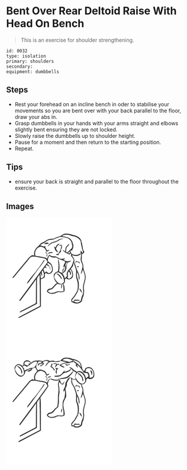 # Bent Over Rear Deltoid Raise With Head On Bench
> This is an exercise for shoulder strengthening.

``` 
id: 0032 
type: isolation 
primary: shoulders 
secondary:  
equipment: dumbbells 
``` 

## Steps

 - Rest your forehead on an incline bench in oder to stabilise your movements so you are bent over with your back parallel to the floor, draw your abs in.
 - Grasp dumbbells in your hands with your arms straight and elbows slightly bent ensuring they are not locked.
 - Slowly raise the dumbbells up to shoulder height.
 - Pause for a moment and then return to the starting position.
 - Repeat.

## Tips

 - ensure your back is straight and parallel to the floor throughout the exercise.

## Images

<svg width="215pt" height="250pt" viewBox="0 0 215 250" xmlns="http://www.w3.org/2000/svg">
  <g fill="#FFF">
    <path d="M0 0h215v250H0V0m110.43 37.75c-4.94 1.25-9.77 3.11-14.35 5.37-4.04.17-8.28.18-12.03 1.9-3.86 2.18-7.44 4.9-11.66 6.39-3.64 1.23-4.65 5.35-7.76 7.23-5.96 4.18-9.51 11.84-7.65 19.07-1.34-.43-2.68-.87-4.02-1.3-2.81 1.58-5.68 3.24-7.66 5.85-10.86 13.23-22.09 26.15-32.8 39.5.62.24 1.24.48 1.86.73C24.75 109.91 35.3 97.47 45.71 84.9c1.77-2.09 3.4-4.79 6.3-5.37 3.59-.46 7.24-.05 10.77.61 5.71 1.36 11.67 1.69 17.17 3.85 1.46 1.66 2.56 3.61 3.86 5.39-1.32 3-3.25 5.66-5.27 8.21-15.51 20.82-30.9 41.72-46.42 62.53-2.08 2.82-4.3 5.55-5.98 8.64 1.54.05 2.94-.46 3.69-1.87 10.22-13.93 20.94-27.48 30.79-41.68-.42 14.92-.24 29.85-.34 44.77-.06 1.62.03 3.82-1.85 4.46-9.38 4.9-18.8 9.73-28.23 14.52-1.54.65-2.7 1.8-3.11 3.48 12.03-5.29 23.43-11.96 35.23-17.75-.06-16.23-.02-32.46.04-48.7-.22-4.22 3.44-7.13 5.35-10.53.31 7.83-.2 15.67.4 23.49.22 13.31-.08 26.63.5 39.93-11.13 5.8-22.27 11.59-33.38 17.43-3.76 2.03-7.74 3.73-11.16 6.33 1.44.62 2.93.35 4.23-.45 13.98-7.39 28.05-14.63 42.03-22.03.02-18.4-.13-36.79-.16-55.19 2.8-.83 5.71-1.9 7.78-4.04.62-2.21.44-4.53.32-6.79.85-.62 1.7-1.24 2.55-1.87 2.65 2.24 6.46 3.05 9.44.91 5.9-2.98 4.58-10.99 2.52-16.04-.99-3.65-4.3-5.67-7.3-7.54-2.49-3.91.17-8.34 1.75-12.07l1.81 1.45.69.31c3.39 1.93 7.44 2.54 11.24 1.58 5.39 4.71 13.07 4.77 18.81 8.97-.96 3.98-5.76 8.06-2.42 12.01.26-1.03.79-3.1 1.06-4.13.46 1.68 1.1 3.32 1.38 5.05-.7 3.08-2.06 6.07-4.44 8.22-.6-3.81 1.54-6.77 3.77-9.54-3.43 1.76-6.35 5.24-4.56 9.29-.45.64-.89 1.28-1.33 1.92-1.98-1.35-4.13-2.42-6.36-3.29 2.13-8.2 1.14-17.07-1.53-25.05-.24 1.22-.37 2.44-.38 3.68 1.46 6.94 1.57 14.23-.17 21.14-3.73 1.23-7.96 3.65-8.39 7.99-.35 5.87 2.29 11.73 6.64 15.64-4.45 2.18-6.65 6.85-10.53 9.7-1.92 1.56-4.51 1.37-6.71 2.25-1.6 1.04-2.42 2.9-3.56 4.38 2.66 4.63 8.74 6.15 13.72 5.07 4 .17 6.97-3.67 11.03-3.13 3.83.41 7.94.8 11.2-1.73.28-5.08.45-10.72-2.55-15.1 4.06-1.03 3.52-5.66 3.29-8.91.89-.7 1.78-1.4 2.65-2.12 1.91 1.06 3.83 2.69 6.17 2.26 3.26-.57 6.74-2.74 7.47-6.18.77-5.32-.39-11.17-4.21-15.14 1.51-1.82 2.9-3.74 4.37-5.59.44-2.32.78-4.66 1.21-6.98 1.85 5.05 3.87 10.08 5.01 15.35.88 5.69-1.07 11.67 1.01 17.2 2.84 6.68 3.1 14.26 2.05 21.36-.47 3.91-3.21 6.86-4.91 10.26-2 3.99-5.58 6.8-7.91 10.58.12 1.47-.1 3.03.46 4.43 3.84 1.31 7.44 3.96 11.68 3.35 4.46-.15 10.39-2.96 10.18-8.13.08-2.87 1.98-5.23 2.69-7.93.27-4.07 1.89-8.07.78-12.15-1.79-9.24 4.08-17.76 3.37-26.95-.8-7-4.85-13.26-4.75-20.41.26-5.16-3.91-9.35-3.24-14.53.29-3.67.5-7.36.02-11.03.49.36 1.46 1.08 1.95 1.44 1.14-1.29 2.27-2.58 3.4-3.88-.16-.64-.32-1.28-.47-1.92-1.08-1.4-2.33-2.83-2.43-4.69-.55-5.54-1.72-11.01-3.17-16.38-1.56-6.21-7.83-9.3-13.4-11.16-5.36-.88-10.33-3.4-15.86-3.4-4.79-.79-9.14 1.83-12.63 4.79M76.09 86.84c-4.87 8.6-11.37 16.14-17.12 24.15-5.64 5.71-10.12 12.4-15.04 18.71-1.12 1.22-1.54 2.76-1.43 4.4 3.29-2.96 5.64-6.75 8.36-10.2 5.08-6.96 10.33-13.78 15.22-20.87 4.56-5.11 8.26-10.84 12.08-16.5-.52.08-1.55.23-2.07.31z"/>
    <path d="M112.89 37.88c5.99-4.51 13.87-2.88 20.26-.21 7.12.57 14.29 4.11 17.94 10.45-.07 5.39 1.95 10.42 2.7 15.69.3 2.92 3.44 5.64.96 8.43-1.16-1.79-1.96-3.9-3.83-5.09.06 2.18-.21 4.43.31 6.58 1.6 4.87-1.53 10.05.41 14.88 1.29 3.84 4.13 7.65 2.92 11.89-.78 4.86-2.44 9.49-3.44 14.29 2.65-2.26 2.98-5.94 4.38-8.95 1.96 4.85 3.94 9.86 4.1 15.15-.33 5.47-2.33 10.63-3.46 15.95-.86 4.39-.43 8.85.29 13.22-.72 6.14-4.78 11.49-4.91 17.77-3.23 4.37-9.57 5.6-13.96 2.19.49-.48 1.47-1.42 1.96-1.89 3.53.22 7.07.41 10.58-.23-3.26-2.18-7.43-.81-11.04-2.03-1.15 1.23-1.98 2.7-2.9 4.1-1.18-.35-2.36-.73-3.53-1.1 1.7-3.33 4.01-6.26 6.51-9.02 2-2.97 3.63-6.17 5.53-9.2 2.85-5.75 2.96-12.42 2.45-18.69-.16-4.94-3.59-9.08-3.68-14.03 0-2.44.25-4.87.41-7.31 1.62 3.13 3.13 6.49 3.03 10.09.26 1.75-.45 4.25 1.64 5.01.74-6.09-.86-12.21-4.07-17.38-2.55-5.97-3.78-12.47-6.79-18.27 2.1-5.31-1.95-9.85-5.02-13.71 3.1.58 6.18 1.4 9.34 1.56 2.94.18 5.49-1.52 8.14-2.5.08-.97.17-1.95.26-2.93-5 4.44-12.54 4.18-18.02.85-1.26-1.92-1.42-4.33-2.27-6.45 1.64.03 3.28.04 4.92.04l-1.7-1.17c2.86-2.74 2.78-6.78 3.03-10.43-.16.08-.49.26-.65.35-.43-5.39-3.16-10.77-7.65-13.87-4.69-2.42-10.1-2.74-15.15-4.03m27.26 55.35c.56-.83 1.69-2.49 2.25-3.32 1.71.5 3.42.97 5.15 1.42.41.85 1.23 2.53 1.64 3.37-.05-1.6-.36-3.18-.63-4.75-2.48-.19-4.87-.87-7.15-1.86-.48 1.7-.93 3.4-1.26 5.14m2.14 6.53c1.62.39 3.35 1.11 5 .41.02-3.11-3.37-.65-5-.41m5.79 43.94c1.58 3.18 2.7 6.94 5.98 8.82-1.45-3.23-2.16-7.59-5.98-8.82z"/>
    <path d="M97.18 44.09c4.1-2.05 8.55-3.24 12.9-4.62 7.16.88 16.31.93 20.58 7.84 2.63 3.19 2.24 7.51 3.61 11.22-.67 2.05-1.18 4.41-3.2 5.59-2.91 1.94-4.71 5.06-7.59 7.03-.61-.41-1.84-1.23-2.45-1.65.6-2.78.8-5.63 1.26-8.44 1.83-2.66 5.42-4.22 5.47-7.88-2.24 2.29-4.88 4.24-6.78 6.84-.71 3.01-.87 6.15-1.83 9.12-1.45-1.35-2.88-2.72-4.45-3.93 1.93 6.14 9.13 6.75 13.52 10.23.57-1.03 1.09-2.09 1.66-3.12 1.14 1.58 2.74 3.51 1.18 5.38 2.43 2.43 4.71 5.14 5.92 8.39-2.07 6.14-3.51 12.97-8.36 17.64-3.72 3.93-7.56 9.27-5.23 14.92-1.7 1.59-3.38 3.2-5.05 4.81l-.66-4.32c.35-.54 1.04-1.63 1.38-2.17-.38.51-1.14 1.55-1.53 2.07-1.11-1.96-2.28-3.88-3.59-5.71 2.16-1.24 4.38-2.55 5.89-4.58 3.19-5 2.23-11.18 4.1-16.55 2.34-1.92 5.8-2.26 8.13-4.4-2.42-.14-4.73.65-7.08 1.05-3.19-.23-6.33-1.23-9.04-2.95 1.39-.89 2.75-1.83 4.07-2.82-3.33.21-6.65 1-10 .72-3.52-.92-6.54-3.05-9.68-4.8-4.25-.16-9.57.37-12.36-3.57-2.77 2.36-4.39 5.58-5.41 9.01-.42-.82-.85-1.63-1.28-2.44-7.2-1.92-14.55-3.06-21.91-4.15-3.09-7.77 2.25-17.68 10.81-18.54 3.1.5 6.21 1.87 8.51 4.05 1.38 1.82 1.89 4.15 2.98 6.15 2.34-.99 4.71-2.06 6.45-3.97-1.98.24-3.93.7-5.79 1.4-.42-2.33-1.71-4.3-3.26-6.03.08-.84 1.41-3.08-.4-2.33-3.47 1.09-6.58-1.39-9.85-2.15 2.01-1.99 4.42-3.47 7.09-4.38 3.81-1.3 6.29-5 10.31-5.83 3.56-1.23 7.58-.36 10.96-2.13m7.21 2.22c-3.53 2.58-7.98 2.87-11.95 4.37-3.51 1.98-6.77 4.62-8.75 8.2 4.21-2.98 7.98-7.23 13.36-7.94 5.63-.52 9.57-5.1 14.84-6.62 1.55-.52 3.07-1.15 4.51-1.94-4.19.55-8.51 1.4-12.01 3.93m-27.84 6.96c3.18 1.59 6.62.26 9.86-.32-2.3-3.85-6.88-.96-9.86.32m23.87 7.68c-1.15-.69-2.3-1.37-3.46-2.03.76 2.28 1.67 4.52 2.2 6.88 1.43 2.02 3.12 3.89 5.37 5-.01-3.16-3.1-4.99-3.6-7.9.86-1.94 2.09-3.68 3.07-5.56 1.62-1.19 3.13-2.54 4.19-4.27-4.14.7-7.04 3.79-7.77 7.88m6.16-3.88c1.71.09 3.42.14 5.12.19-.1 3.08-.95 6.03-1.97 8.92-.84 3.04-3.58 5.03-4.52 8.05-1.64-.04-3.67-.56-4.16 1.51 1.8.36 3.63.44 5.46.55-1.68-4.64 7.77-5.97 4.01-10.31 2.46-2.93 3.79-7.81.87-10.86-1.62.59-3.22 1.26-4.81 1.95m-27.81 13.2c1.27 1.25 2.63 2.39 3.99 3.54-.51 1.72-.99 3.44-1.5 5.16.32-.03.95-.07 1.26-.1 1.73-3.37.79-8.54-3.75-8.6m5.32 3.09c3.29-.5 6.54-1.31 9.87-1.47-.06-.43-.17-1.3-.23-1.73-3.35.36-7.46.11-9.64 3.2z"/>
    <path d="M125.02 71.9c1.64-1.12 3.19-2.37 4.58-3.81l-.36 3.6c-.81.44-1.61.88-2.4 1.34-.61-.38-1.22-.75-1.82-1.13zM120.57 94.13c.73-1.75 2-3.19 3.2-4.63-.8 3.95-2.39 7.74-2.48 11.82-.4-2.36-1.96-4.87-.72-7.19zM82.62 94c.59-.47 1.76-1.41 2.35-1.89 2.18 1.16 4.13 2.69 6.02 4.27 1.15 3.33 2.48 6.83 1.77 10.41-.79 3.05-3.39 5.2-6.23 6.32-1.46-1.02-3-1.92-4.63-2.65-.08-.45-.22-1.34-.29-1.78-1.17 1.14-2.34 2.28-3.5 3.42-.71-2.46-1.67-4.84-2.7-7.18.92-1.23 1.84-2.47 2.76-3.7 1.35.53 2.71 1.05 4.08 1.54-.81-1.13-1.66-2.25-2.5-3.35.69-1.17 1.38-2.34 2.09-3.49 1.7 1.3 3.4 2.71 5.6 3.03.75 2.39 1.26 4.84 1.93 7.26.93-5.29-2.73-9.43-6.75-12.21zM128.03 106.96c.45-.42 1.35-1.28 1.8-1.7.54.56 1.61 1.7 2.15 2.27 1.23 3.27 2.49 6.75 1.78 10.3-.84 3.16-3.6 5.32-6.55 6.41-1.11-1.05-2.23-2.1-3.34-3.15.42-.5 1.26-1.51 1.68-2.01-1.34-3.47-1.11-7.08 1.3-10.01 2.84 1.61 2.47 5.41 3.54 8.14 1.87-3.62.71-7.75-2.36-10.25zM73.8 107c1.72 3.74 3.64 7.84 2.56 12.05-1.16 2.26-3.5 4.15-6.17 3.89-.53-3.72-.9-7.59-.23-11.31.79 2.41 1.08 5.07 2.65 7.16.4-2.93-.11-5.85-.73-8.7.64-1.04 1.28-2.07 1.92-3.09zM97.6 122.08c-.83-4.9 2.87-11.4 8.35-10.97 7.86 2.73 11.99 11.74 11.04 19.68-1.88 1.75-4 4.38-6.91 3.64-6.14-1.34-9.56-7.32-12.48-12.35m3.89-8.92c3.45 3.46 7.82 6.16 9.72 10.91l1.74.61c-1.44-5.42-5.68-10.64-11.46-11.52zM104.01 133.98c2.56 1.2 5.36 1.59 8.17 1.64-.23 2.85-.75 5.67-1.19 8.49 2.49-2.47 2.78-5.92 1.6-9.1.68.1 2.05.31 2.73.41.57 4.49 1.04 9.02.84 13.56-2.95 1.23-6.12.84-9.19.47-3.51-.46-6.66 1.33-9.74 2.7-2.98-.29-6.26 1.66-8.99-.14-1.34-.74-2.64-1.56-3.95-2.34 1.92-4.33 7.37-2.94 10.31-6.02 3.2-3.16 5.69-7.02 9.41-9.67z"/>
  </g>
  <g fill="#333">
    <path d="M110.43 37.75c3.49-2.96 7.84-5.58 12.63-4.79 5.53 0 10.5 2.52 15.86 3.4 5.57 1.86 11.84 4.95 13.4 11.16 1.45 5.37 2.62 10.84 3.17 16.38.1 1.86 1.35 3.29 2.43 4.69.15.64.31 1.28.47 1.92-1.13 1.3-2.26 2.59-3.4 3.88-.49-.36-1.46-1.08-1.95-1.44.48 3.67.27 7.36-.02 11.03-.67 5.18 3.5 9.37 3.24 14.53-.1 7.15 3.95 13.41 4.75 20.41.71 9.19-5.16 17.71-3.37 26.95 1.11 4.08-.51 8.08-.78 12.15-.71 2.7-2.61 5.06-2.69 7.93.21 5.17-5.72 7.98-10.18 8.13-4.24.61-7.84-2.04-11.68-3.35-.56-1.4-.34-2.96-.46-4.43 2.33-3.78 5.91-6.59 7.91-10.58 1.7-3.4 4.44-6.35 4.91-10.26 1.05-7.1.79-14.68-2.05-21.36-2.08-5.53-.13-11.51-1.01-17.2-1.14-5.27-3.16-10.3-5.01-15.35-.43 2.32-.77 4.66-1.21 6.98-1.47 1.85-2.86 3.77-4.37 5.59 3.82 3.97 4.98 9.82 4.21 15.14-.73 3.44-4.21 5.61-7.47 6.18-2.34.43-4.26-1.2-6.17-2.26-.87.72-1.76 1.42-2.65 2.12.23 3.25.77 7.88-3.29 8.91 3 4.38 2.83 10.02 2.55 15.1-3.26 2.53-7.37 2.14-11.2 1.73-4.06-.54-7.03 3.3-11.03 3.13-4.98 1.08-11.06-.44-13.72-5.07 1.14-1.48 1.96-3.34 3.56-4.38 2.2-.88 4.79-.69 6.71-2.25 3.88-2.85 6.08-7.52 10.53-9.7-4.35-3.91-6.99-9.77-6.64-15.64.43-4.34 4.66-6.76 8.39-7.99 1.74-6.91 1.63-14.2.17-21.14.01-1.24.14-2.46.38-3.68 2.67 7.98 3.66 16.85 1.53 25.05 2.23.87 4.38 1.94 6.36 3.29.44-.64.88-1.28 1.33-1.92-1.79-4.05 1.13-7.53 4.56-9.29-2.23 2.77-4.37 5.73-3.77 9.54 2.38-2.15 3.74-5.14 4.44-8.22-.28-1.73-.92-3.37-1.38-5.05-.27 1.03-.8 3.1-1.06 4.13-3.34-3.95 1.46-8.03 2.42-12.01-5.74-4.2-13.42-4.26-18.81-8.97-3.8.96-7.85.35-11.24-1.58l-.69-.31-1.81-1.45c-1.58 3.73-4.24 8.16-1.75 12.07 3 1.87 6.31 3.89 7.3 7.54 2.06 5.05 3.38 13.06-2.52 16.04-2.98 2.14-6.79 1.33-9.44-.91-.85.63-1.7 1.25-2.55 1.87.12 2.26.3 4.58-.32 6.79-2.07 2.14-4.98 3.21-7.78 4.04.03 18.4.18 36.79.16 55.19-13.98 7.4-28.05 14.64-42.03 22.03-1.3.8-2.79 1.07-4.23.45 3.42-2.6 7.4-4.3 11.16-6.33 11.11-5.84 22.25-11.63 33.38-17.43-.58-13.3-.28-26.62-.5-39.93-.6-7.82-.09-15.66-.4-23.49-1.91 3.4-5.57 6.31-5.35 10.53-.06 16.24-.1 32.47-.04 48.7-11.8 5.79-23.2 12.46-35.23 17.75.41-1.68 1.57-2.83 3.11-3.48 9.43-4.79 18.85-9.62 28.23-14.52 1.88-.64 1.79-2.84 1.85-4.46.1-14.92-.08-29.85.34-44.77-9.85 14.2-20.57 27.75-30.79 41.68-.75 1.41-2.15 1.92-3.69 1.87 1.68-3.09 3.9-5.82 5.98-8.64 15.52-20.81 30.91-41.71 46.42-62.53 2.02-2.55 3.95-5.21 5.27-8.21-1.3-1.78-2.4-3.73-3.86-5.39-5.5-2.16-11.46-2.49-17.17-3.85-3.53-.66-7.18-1.07-10.77-.61-2.9.58-4.53 3.28-6.3 5.37-10.41 12.57-20.96 25.01-31.35 37.59-.62-.25-1.24-.49-1.86-.73 10.71-13.35 21.94-26.27 32.8-39.5 1.98-2.61 4.85-4.27 7.66-5.85 1.34.43 2.68.87 4.02 1.3-1.86-7.23 1.69-14.89 7.65-19.07 3.11-1.88 4.12-6 7.76-7.23 4.22-1.49 7.8-4.21 11.66-6.39 3.75-1.72 7.99-1.73 12.03-1.9 4.58-2.26 9.41-4.12 14.35-5.37m2.46.13c5.05 1.29 10.46 1.61 15.15 4.03 4.49 3.1 7.22 8.48 7.65 13.87.16-.09.49-.27.65-.35-.25 3.65-.17 7.69-3.03 10.43l1.7 1.17c-1.64 0-3.28-.01-4.92-.04.85 2.12 1.01 4.53 2.27 6.45 5.48 3.33 13.02 3.59 18.02-.85-.09.98-.18 1.96-.26 2.93-2.65.98-5.2 2.68-8.14 2.5-3.16-.16-6.24-.98-9.34-1.56 3.07 3.86 7.12 8.4 5.02 13.71 3.01 5.8 4.24 12.3 6.79 18.27 3.21 5.17 4.81 11.29 4.07 17.38-2.09-.76-1.38-3.26-1.64-5.01.1-3.6-1.41-6.96-3.03-10.09-.16 2.44-.41 4.87-.41 7.31.09 4.95 3.52 9.09 3.68 14.03.51 6.27.4 12.94-2.45 18.69-1.9 3.03-3.53 6.23-5.53 9.2-2.5 2.76-4.81 5.69-6.51 9.02 1.17.37 2.35.75 3.53 1.1.92-1.4 1.75-2.87 2.9-4.1 3.61 1.22 7.78-.15 11.04 2.03-3.51.64-7.05.45-10.58.23-.49.47-1.47 1.41-1.96 1.89 4.39 3.41 10.73 2.18 13.96-2.19.13-6.28 4.19-11.63 4.91-17.77-.72-4.37-1.15-8.83-.29-13.22 1.13-5.32 3.13-10.48 3.46-15.95-.16-5.29-2.14-10.3-4.1-15.15-1.4 3.01-1.73 6.69-4.38 8.95 1-4.8 2.66-9.43 3.44-14.29 1.21-4.24-1.63-8.05-2.92-11.89-1.94-4.83 1.19-10.01-.41-14.88-.52-2.15-.25-4.4-.31-6.58 1.87 1.19 2.67 3.3 3.83 5.09 2.48-2.79-.66-5.51-.96-8.43-.75-5.27-2.77-10.3-2.7-15.69-3.65-6.34-10.82-9.88-17.94-10.45-6.39-2.67-14.27-4.3-20.26.21m-15.71 6.21c-3.38 1.77-7.4.9-10.96 2.13-4.02.83-6.5 4.53-10.31 5.83-2.67.91-5.08 2.39-7.09 4.38 3.27.76 6.38 3.24 9.85 2.15 1.81-.75.48 1.49.4 2.33 1.55 1.73 2.84 3.7 3.26 6.03 1.86-.7 3.81-1.16 5.79-1.4-1.74 1.91-4.11 2.98-6.45 3.97-1.09-2-1.6-4.33-2.98-6.15-2.3-2.18-5.41-3.55-8.51-4.05-8.56.86-13.9 10.77-10.81 18.54 7.36 1.09 14.71 2.23 21.91 4.15.43.81.86 1.62 1.28 2.44 1.02-3.43 2.64-6.65 5.41-9.01 2.79 3.94 8.11 3.41 12.36 3.57 3.14 1.75 6.16 3.88 9.68 4.8 3.35.28 6.67-.51 10-.72-1.32.99-2.68 1.93-4.07 2.82 2.71 1.72 5.85 2.72 9.04 2.95 2.35-.4 4.66-1.19 7.08-1.05-2.33 2.14-5.79 2.48-8.13 4.4-1.87 5.37-.91 11.55-4.1 16.55-1.51 2.03-3.73 3.34-5.89 4.58 1.31 1.83 2.48 3.75 3.59 5.71.39-.52 1.15-1.56 1.53-2.07-.34.54-1.03 1.63-1.38 2.17l.66 4.32c1.67-1.61 3.35-3.22 5.05-4.81-2.33-5.65 1.51-10.99 5.23-14.92 4.85-4.67 6.29-11.5 8.36-17.64-1.21-3.25-3.49-5.96-5.92-8.39 1.56-1.87-.04-3.8-1.18-5.38-.57 1.03-1.09 2.09-1.66 3.12-4.39-3.48-11.59-4.09-13.52-10.23 1.57 1.21 3 2.58 4.45 3.93.96-2.97 1.12-6.11 1.83-9.12 1.9-2.6 4.54-4.55 6.78-6.84-.05 3.66-3.64 5.22-5.47 7.88-.46 2.81-.66 5.66-1.26 8.44.61.42 1.84 1.24 2.45 1.65 2.88-1.97 4.68-5.09 7.59-7.03 2.02-1.18 2.53-3.54 3.2-5.59-1.37-3.71-.98-8.03-3.61-11.22-4.27-6.91-13.42-6.96-20.58-7.84-4.35 1.38-8.8 2.57-12.9 4.62m27.84 27.81c.6.38 1.21.75 1.82 1.13.79-.46 1.59-.9 2.4-1.34l.36-3.6c-1.39 1.44-2.94 2.69-4.58 3.81m-4.45 22.23c-1.24 2.32.32 4.83.72 7.19.09-4.08 1.68-7.87 2.48-11.82-1.2 1.44-2.47 2.88-3.2 4.63M82.62 94c4.02 2.78 7.68 6.92 6.75 12.21-.67-2.42-1.18-4.87-1.93-7.26-2.2-.32-3.9-1.73-5.6-3.03-.71 1.15-1.4 2.32-2.09 3.49.84 1.1 1.69 2.22 2.5 3.35-1.37-.49-2.73-1.01-4.08-1.54-.92 1.23-1.84 2.47-2.76 3.7 1.03 2.34 1.99 4.72 2.7 7.18 1.16-1.14 2.33-2.28 3.5-3.42.07.44.21 1.33.29 1.78 1.63.73 3.17 1.63 4.63 2.65 2.84-1.12 5.44-3.27 6.23-6.32.71-3.58-.62-7.08-1.77-10.41-1.89-1.58-3.84-3.11-6.02-4.27-.59.48-1.76 1.42-2.35 1.89m45.41 12.96c3.07 2.5 4.23 6.63 2.36 10.25-1.07-2.73-.7-6.53-3.54-8.14-2.41 2.93-2.64 6.54-1.3 10.01-.42.5-1.26 1.51-1.68 2.01 1.11 1.05 2.23 2.1 3.34 3.15 2.95-1.09 5.71-3.25 6.55-6.41.71-3.55-.55-7.03-1.78-10.3-.54-.57-1.61-1.71-2.15-2.27-.45.42-1.35 1.28-1.8 1.7M73.8 107c-.64 1.02-1.28 2.05-1.92 3.09.62 2.85 1.13 5.77.73 8.7-1.57-2.09-1.86-4.75-2.65-7.16-.67 3.72-.3 7.59.23 11.31 2.67.26 5.01-1.63 6.17-3.89 1.08-4.21-.84-8.31-2.56-12.05m23.8 15.08c2.92 5.03 6.34 11.01 12.48 12.35 2.91.74 5.03-1.89 6.91-3.64.95-7.94-3.18-16.95-11.04-19.68-5.48-.43-9.18 6.07-8.35 10.97m6.41 11.9c-3.72 2.65-6.21 6.51-9.41 9.67-2.94 3.08-8.39 1.69-10.31 6.02 1.31.78 2.61 1.6 3.95 2.34 2.73 1.8 6.01-.15 8.99.14 3.08-1.37 6.23-3.16 9.74-2.7 3.07.37 6.24.76 9.19-.47.2-4.54-.27-9.07-.84-13.56-.68-.1-2.05-.31-2.73-.41 1.18 3.18.89 6.63-1.6 9.1.44-2.82.96-5.64 1.19-8.49-2.81-.05-5.61-.44-8.17-1.64z"/>
    <path d="M104.39 46.31c3.5-2.53 7.82-3.38 12.01-3.93-1.44.79-2.96 1.42-4.51 1.94-5.27 1.52-9.21 6.1-14.84 6.62-5.38.71-9.15 4.96-13.36 7.94 1.98-3.58 5.24-6.22 8.75-8.2 3.97-1.5 8.42-1.79 11.95-4.37zM76.55 53.27c2.98-1.28 7.56-4.17 9.86-.32-3.24.58-6.68 1.91-9.86.32zM100.42 60.95c.73-4.09 3.63-7.18 7.77-7.88-1.06 1.73-2.57 3.08-4.19 4.27-.98 1.88-2.21 3.62-3.07 5.56.5 2.91 3.59 4.74 3.6 7.9-2.25-1.11-3.94-2.98-5.37-5-.53-2.36-1.44-4.6-2.2-6.88 1.16.66 2.31 1.34 3.46 2.03z"/>
    <path d="M106.58 57.07c1.59-.69 3.19-1.36 4.81-1.95 2.92 3.05 1.59 7.93-.87 10.86 3.76 4.34-5.69 5.67-4.01 10.31-1.83-.11-3.66-.19-5.46-.55.49-2.07 2.52-1.55 4.16-1.51.94-3.02 3.68-5.01 4.52-8.05 1.02-2.89 1.87-5.84 1.97-8.92-1.7-.05-3.41-.1-5.12-.19zM78.77 70.27c4.54.06 5.48 5.23 3.75 8.6-.31.03-.94.07-1.26.1.51-1.72.99-3.44 1.5-5.16-1.36-1.15-2.72-2.29-3.99-3.54zM84.09 73.36c2.18-3.09 6.29-2.84 9.64-3.2.06.43.17 1.3.23 1.73-3.33.16-6.58.97-9.87 1.47zM76.09 86.84c.52-.08 1.55-.23 2.07-.31-3.82 5.66-7.52 11.39-12.08 16.5-4.89 7.09-10.14 13.91-15.22 20.87-2.72 3.45-5.07 7.24-8.36 10.2-.11-1.64.31-3.18 1.43-4.4 4.92-6.31 9.4-13 15.04-18.71 5.75-8.01 12.25-15.55 17.12-24.15zM140.15 93.23c.33-1.74.78-3.44 1.26-5.14 2.28.99 4.67 1.67 7.15 1.86.27 1.57.58 3.15.63 4.75-.41-.84-1.23-2.52-1.64-3.37-1.73-.45-3.44-.92-5.15-1.42-.56.83-1.69 2.49-2.25 3.32zM142.29 99.76c1.63-.24 5.02-2.7 5 .41-1.65.7-3.38-.02-5-.41zM101.49 113.16c5.78.88 10.02 6.1 11.46 11.52l-1.74-.61c-1.9-4.75-6.27-7.45-9.72-10.91zM148.08 143.7c3.82 1.23 4.53 5.59 5.98 8.82-3.28-1.88-4.4-5.64-5.98-8.82z"/>
  </g>
</svg>

<svg width="215pt" height="250pt" viewBox="0 0 215 250" xmlns="http://www.w3.org/2000/svg">
  <g fill="#FFF">
    <path d="M0 0h215v250H0V0m109.63 39.31c-3.52.21-7.01.77-10.5 1.27-3.21-2.59-7.19-1.26-10.77-.88-4.2-2.86-9.72-2.67-13.67.54-3.55-.89-7.09-1.96-10.79-1.35-4.8-.39-9.95.67-13.24 4.46-2.68-3.85-8.46-7.09-12.68-3.62-3.01 1.55-3.41 5.12-2.67 8.1-.7.4-2.09 1.2-2.79 1.6-2.04-2-4.76-3.01-7.54-3.47-4.21.32-7.47 4.01-8.2 8 .4 6.08 3.26 12.39 8.57 15.71 1.72.93 3.64 2.05 5.68 1.51 3.9-1.75 7.9-5.04 7.07-9.83 1.21-.78 2.31-2.14 3.95-1.77.24-.4.72-1.21.96-1.62l.59-.25c2.48-1.13 5.14-1.94 7.76-2.73-2.02 2.95-5.87 3.17-8.68 4.99 4.27 2.79 9.34-1.25 10.59-5.53 2.13-.09 3.96-1.36 6.08-1.49.97 2.45 2.42 4.64 3.65 6.95-2.14 2.84-5.1 5.33-5.78 9-1.01 2.87-.8 5.91-.1 8.83-1.39-.44-2.79-.87-4.18-1.3-2.33 1.38-4.85 2.59-6.67 4.68-8.5 10.2-17.01 20.39-25.54 30.56-2.83 3.52-6.03 6.77-8.39 10.64 2.65.41 3.79-2.09 5.26-3.72 10.32-12.36 20.65-24.72 30.97-37.08 2.93-3.18 7.66-2.07 11.47-1.83 6.67 1.27 13.4 2.32 19.98 4.1 1.26 2.03 2.78 3.92 3.74 6.12-1.54 3.26-3.96 5.96-6.08 8.84-16.65 22.38-33.22 44.84-49.9 67.2-.98 1.12-1.6 2.5-.01 3.49 11.06-14.68 22.42-29.17 32.83-44.32-.38 14.97-.25 29.93-.33 44.9-.03 1.62.01 3.8-1.85 4.44-10.16 5.29-20.38 10.47-30.53 15.75-.1.58-.32 1.72-.42 2.29 9.58-4.53 18.84-9.73 28.34-14.43 2.18-1.18 4.55-2.09 6.46-3.72.06-16.13 0-32.27.09-48.41-.37-4.29 3.5-7.08 5.41-10.5.04 8.2-.17 16.41.38 24.59.06 12.98 0 25.97.39 38.94-13.77 7.02-27.39 14.32-41.13 21.39-1.35.59-2.28 1.76-3.21 2.86 2.42.09 4.5-1.21 6.54-2.29 13.16-6.99 26.44-13.75 39.58-20.78.05-18.71-.12-37.43-.14-56.14-.09-3.47-.35-6.95-.92-10.37 5.17-7.61 10.96-14.79 15.84-22.59 1.17-1.91-1.4-3.79-.6-5.81.37-3.51 1.68-6.83 4.3-9.28 5.55 2.44 11.84 4.92 17.85 2.35.44 3.45-2.26 6.35-1.69 9.77 1.48 6.51 1.49 13.37.11 19.9-.5 8.28.51 16.79-1.96 24.85-5.36 2.44-7.53 8.64-12.92 11.06-3.76-.6-6.28 2.12-7.88 5.12 2.4 4.77 8.72 6.27 13.65 5.14 4.02.29 6.94-3.7 11.01-3.11 3.83.4 8.03.93 11.21-1.81 1.56-8.23-3.58-15.86-2.06-24.07.54-5.19 3.98-9.32 5.68-14.12-.51-4.32-.25-8.73-1.34-12.98-1.48-4.01 3.11-6.98 2.53-11.04-.44-5.78 4.84-9.49 6.59-14.6-4.51 1.46-6.14 6.13-8.5 9.76-1.81 2.77-.73 6.28-1.99 9.25-1.04 3.41-4.74 6.92-1.81 10.38.46-1.36.93-2.71 1.4-4.06 1.33 5.05.5 10.23-.38 15.27-.54 3.39-3.29 5.96-3.64 9.4-.31 4.12-.48 8.29-.09 12.41 1.68 4.51 1.74 9.37 1.55 14.12-2.89 1.38-6.07.87-9.12.49-3.58-.47-6.76 1.4-9.88 2.82-2.36-.29-4.62.55-6.95.63-2.1-.69-3.84-2.11-5.81-3.07 1.02-1.65 2.17-3.55 4.39-3.53 3.64-.42 6.63-2.83 8.71-5.72 2.15-3.04 5.1-5.34 7.89-7.75.4-4.3 1.93-8.5 1.53-12.85-.34-5.01-.2-10.08.94-14.98.7-3.3-.25-6.62-.14-9.94.18-3.08-1.41-5.96-1.25-9.02.41-1.55 1.25-2.93 1.96-4.34 1.15 2.86 3.23 5.39 6.51 5.64 1.65-2.09 2.88-4.49 3.28-7.14-1.23 2.36-2.85 4.49-5.21 5.83-1.68-1.72-2.76-3.87-3.23-6.22-.65-.63-1.95-1.9-2.6-2.53 6.51-2.81 14.96-.4 20.31-5.87 3.08-3.74 8.06-6.6 8.32-11.95 2.12 1.17 4.16 2.47 6.23 3.71-.8 1.86-1.53 3.75-2.1 5.69-.65 2.71.61 5.36.8 8.04-4.57.07-8.47-2.35-11.51-5.55 2.31 2.8 3 6.24 2.81 9.78-.04 5.07 3.94 8.64 5.7 13.07 1.27 4.61 3.41 8.98 4.06 13.76.45 5.16-.94 10.48.62 15.53 3.02 6.86 3.39 14.67 2.28 22-.43 3.94-3.27 6.85-4.93 10.28-1.86 4.01-5.61 6.62-7.77 10.46.12 1.5-.38 3.17.39 4.55 1.09 1.16 2.8.8 4.22.88 1.32 2.81 4.92 2.43 7.49 2.44 3.38.04 6.52-1.7 8.86-4.03 2-2.14.57-5.44 2.21-7.81 2.41-3.68 1.81-8.16 3.05-12.21-.38-3.95-1.45-7.98-.51-11.94.88-6.05 3.57-11.81 3.4-18-.25-7.24-4.76-13.58-4.74-20.85-.07-4.36-1.57-8.6-4.08-12.14 5.34.3 10.8-4.33 9.96-9.96.97-.85 1.95-1.68 2.95-2.5 4.43 2.75 10.99 1.42 13.03-3.65 1.6-7.05-.98-15.94-8.32-18.59-3.2-1.41-6.34.17-9.03 1.83-1.1 2.11-1.41 4.85-3.64 6.14-.99-1.62-1.94-3.27-2.99-4.86-1.08-4.06-1.5-8.41-3.71-12.07-4.04-4.81-10.28-7.19-16.35-8.04-4.11-1.89-8.68-2.37-13.16-2.51-4.6-.07-8.6 2.99-11.36 6.42M76.06 86.84c-4.24 7.83-10.13 14.57-15.28 21.8-2.53 3.78-6.23 6.56-8.75 10.35-3.07 4.41-6.75 8.4-9.54 12.98.07.49.2 1.48.26 1.98 7.05-7.52 12.36-16.48 18.8-24.51 5.12-7.94 11.75-14.77 16.51-22.96l-2 .36m36.17 48.53c-.23 2.87-.7 5.68-1.34 8.49 2.65-2.07 3.16-5.7 1.34-8.49z"/>
    <path d="M114.09 38.16c3.3-4.34 9.12-3.28 13.76-2.42 2.79.51 5.02 2.91 8.03 2.32-2.28 1.98-5.16 2.82-8.01 3.58-4.41-1.85-9.16-2.45-13.78-3.48zM135.36 39.99c.66-.62 1.31-1.23 1.95-1.86 3.83.95 7.74 2.26 10.79 4.85 2.79 2.56 2.56 6.66 4.37 9.77-4.1-4.66-8.81-8.78-13.98-12.2-.78-.14-2.34-.42-3.13-.56z"/>
    <path d="M73.9 42.96c1.67-2.2 4.44-3.4 7.11-3.77 1.77.37 3.39 1.23 5.06 1.9a18.94 18.94 0 0 0-6.93 9.33c3.86-2.59 5.19-8.06 10.21-8.99 6.99-1.64 15.01 2.66 21.45-2.09 4.11 1.41 8.48 1.65 12.69 2.58-5.51 1.11-11.03 2.64-15.6 6.11 2.85 2.67 6.39 4.74 10.36 5.05-.28-.48-.85-1.42-1.13-1.9-2.22-1.06-4.51-1.99-6.57-3.33 3.8-1.71 7.61-3.77 11.92-3.69 4.94.01 9.43-2.37 14.31-2.78 2.13 1.8 4.29 3.57 6.59 5.17-.92-.19-2.75-.58-3.66-.77l2.54.81-1.89.78c1.59 1.93 2.96 4.04 4.72 5.83.16-1.53-.22-2.91-1.15-4.16.26-.54.53-1.08.81-1.61 4.75 4.71 9.19 9.84 12.34 15.78 2.55.49 5.14.76 7.72 1.03.97 1.99 1.67 4.09 2.21 6.23-1.95 1.25-3.74 2.71-5.47 4.25-.66-6.44-5.08-12.82-11.6-14.32-2.23-1.13-4.37.44-6.29 1.42-2.74-2.08-6.17-3.23-8.39-5.95-1.86-2.35-4.59-3.91-7.64-3.8.95 1.11 2.31 1.67 3.61 2.26-2.67 5.19-8.71 5.84-13.71 7.38.31-.9.94-2.69 1.26-3.59-3.43 3.6-5.93 8.44-10.71 10.5-3.31.55-6.68.72-10.03.87-1.15 1.51.9 2.03 2.03 2.04 2.89.25 5.84-.12 8.61-.95 4.35-2.13 7.13-7.21 12.34-7.51 4.31-1.23 9.81-3.23 10.76-8.21 1.2 1.56 2.44 3.09 3.66 4.63-2.52 5-7.49 7.9-11.48 11.59-4.36 2.4-9.5 2.64-14.27 3.73-.61.63-1.22 1.26-1.83 1.88-.26-.7-.78-2.12-1.04-2.83-.26 1.2-.42 2.42-.48 3.66-3.09-.13-6.19.03-9.26-.33-3.06-.79-6.06-2.31-9.3-1.5-2.55 2.15-4.14 5.03-4.98 8.23-.46-.45-1.36-1.35-1.82-1.8-6.98-2.47-14.42-2.9-21.63-4.36-3.02-7.75 2.32-17.61 10.86-18.45 3.1.51 6.17 1.9 8.51 4.05 1.33 1.85 1.85 4.16 2.98 6.14 2.25-1.03 4.66-1.85 6.31-3.8-2.02-.02-3.99.5-5.8 1.38-.03-3.07-2.36-5.08-4.06-7.34-3.43-1.09-6.68-2.77-10.3-3.16-1.09.78-2.18 1.55-3.27 2.33-1.39-2.54-3.95-4.82-3.71-7.95-.16-3.24 1.62-6.07 3.83-8.28l.67 1.3c-.23-.73-.69-2.19-.91-2.92 2.66-.75 5.42-.72 8 .33-1.57 2.49-4.33 3.03-7.07 3.17-.78 1.46-1.1 3.11-1.48 4.71 1.66-.88 2.9-2.27 4.02-3.74 1.85.18 3.58-.5 5.24-1.24.37.63.73 1.26 1.08 1.9-2.45.86-4.88 2.06-6.29 4.34 4.02-1.11 8.73-3.24 9.14-7.99l-.67 1.9c-.85-.49-1.69-.98-2.53-1.48m17.99 1.49c-.01 2.43-.56 4.84-2.27 6.68 1.67 1.1 3.32 2.22 4.99 3.33.97 1.73 1.43 4.75 4.08 4.05-1.19-3.4-3.69-6.06-6.75-7.87.78-1.55 1.42-3.16 2.14-4.73-.73-.49-1.46-.98-2.19-1.46m3.08 1.08c2.11-.16 4.22-.28 6.33-.12-.25 2.59-2.06 4.59-2.65 7.07 2.22-1.26 3.64-3.4 5.4-5.17 1.34-.19 2.69-.36 4.04-.51-1.15-1.71-3.13-1.74-4.58-.28-.85-.76-1.7-1.52-2.54-2.28-1.97.36-4.84-.91-6 1.29m25.68.3c-.35.19-1.07.55-1.42.73 1.25.84 2.51 1.67 3.76 2.51 1.7-.71 3.41-1.4 5.13-2.06.68-.87 1.36-1.73 2.05-2.58-2.81 1.96-6.37 3.91-9.52 1.4M99.5 53.04c.64 1.34 1.35 2.66 2.28 3.83-1.56 2.5-2.84 7.58 1.01 8.53-.66-2.7-.32-5.47.08-8.18 1.06-.69 2.11-1.37 3.17-2.05-2.05-1.08-4.48-1.05-6.54-2.13M79 70.33c.83 1.37 2.15 2.28 3.52 3.07.13 1.94-.52 3.73-1.41 5.42.33.03.99.1 1.32.13 1.81-3.2 1.08-8.62-3.43-8.62m5.63 3.21c2.49-.5 5.17-1.04 6.79-3.21-2.31.64-6.4.07-6.79 3.21zM38.53 41.57c3.8-2.27 8.82-.84 11.36 2.65-1.37 1.31-2.76.9-4.1-.14.31 2.26-.08 4.32-2.72 4.83-1.96-1.06-4.09-1.74-6.24-2.26.27-1.73-.14-4.08 1.7-5.08z"/>
    <path d="M42.05 51.14c7.14-2.71 11.49-11.69 20.08-10.25.4.86.8 1.72 1.2 2.57l-1.2-.18c-.14.75-.41 2.24-.54 2.99-1.96 1.64-2.55 4.34-4.52 5.92-2.72 2.33-6.63.58-9.62 2.31-3.32 1.83-7.44 2.04-10.22 4.79-.42-1.6-.84-3.2-1.29-4.79-1.09-1.18-2.15-2.39-3.2-3.61 1.5-.78 2.99-1.58 4.48-2.37 1.56.94 3 2.25 4.83 2.62zM17.66 56.68c.77-3.45 1.91-7.31 5.51-8.77 3.06-1.1 5.75 1.29 7.87 3.17 3.56 4 5.54 9.34 4.93 14.72-1.81 1.82-4 4.38-6.9 3.38-5.74-1.63-9.11-7.38-11.41-12.5m4.11-6.95c2.59 2.63 5.68 4.81 7.74 7.93 1 2.44.99 5.16 1.62 7.7 2.46-2.11.97-5.87-.12-8.34-2.03-3.35-5.02-7.08-9.24-7.29zM160.99 61.54c-.45-3.28 1.23-7.22 4.91-7.45 9.08-1.57 13.88 10.84 9.72 17.67-1.46.61-2.91 1.22-4.35 1.84-.61-.18-1.81-.54-2.41-.72.8-3.11-.26-6.15-1.68-8.89-.74-2.67-4.12-1.85-6.19-2.45m10.19-3.43c-.17.44-.49 1.31-.65 1.74 1.98 2.37 1.66 5.65 3 8.32 1.79-3.5 1.07-7.88-2.35-10.06zM140.03 71.91c.76-4.36 3.05-9.43 7.97-10.09 7.84 1.74 12.75 10.57 12.13 18.25-.09 3.19-3.44 4.66-5.93 5.79-7.12-1.41-11-8.09-14.17-13.95m4.85-6.71c2.95 1.51 5.58 3.68 7.43 6.44 2.09 2.65 1.96 6.2 2.67 9.35.56-.61 1.29-1.24 1.25-2.15.3-6-3.77-11.48-8.91-14.18-.91-.69-1.86-.32-2.44.54z"/>
    <path d="M132.91 76.42c2.93.64 5.89 1.22 8.9 1.33.53 1.07 1.02 2.17 1.46 3.3 2.48 2.35 4.89 4.95 8.29 5.94.29 4.21 3.63 7.67 3.26 11.98-.82 5.27-2.3 10.4-3.83 15.5 3.13-1.59 2.92-5.81 4.5-8.6 2 4.81 3.92 9.82 4.12 15.08-.35 6.96-3.71 13.37-3.95 20.35-.22 2.98.42 5.91.78 8.85-.69 6.07-4.78 11.34-4.84 17.54-3 4.55-9.5 5.9-13.88 2.52.42-.5 1.24-1.5 1.65-2 3.35.1 6.69.54 10.04.02-.25-1.82-2.2-1.48-3.52-1.49-2.32.28-4.56-.48-6.82-.81-1.17 1.2-1.93 2.71-2.74 4.15-1.21-.4-2.43-.76-3.65-1.1 2.4-5.42 7.41-9.01 9.73-14.49 4.84-6.36 5.44-14.73 4.71-22.42-.08-4.32-2.78-7.97-3.49-12.15-.48-3.03.12-6.08.19-9.1 2.79 4.24 3.36 9.35 3.24 14.31.38.12 1.15.38 1.54.51.24-4.74-.17-9.67-2.42-13.93-4.5-7.18-4.77-16.22-9.71-23.19-2.69-3.44-2.89-7.95-3.56-12.1m7.41 16.69c.48-.8 1.44-2.41 1.92-3.22 1.8.51 3.61 1 5.43 1.43.21.75.64 2.25.85 3l1.08-1.16c-.58-1.06-1-2.19-1.28-3.36-2.4.08-4.66-.67-6.73-1.82-.69 1.63-1.29 3.33-1.27 5.13m2.18 6.66c1.68.72 5.05 1.71 4.68-1.37-1.62.26-3.15.81-4.68 1.37m5.56 44.28c1.76 2.87 2.63 6.68 5.9 8.25-1.43-2.99-1.89-7.76-5.9-8.25z"/>
  </g>
  <g fill="#333">
    <path d="M109.63 39.31c2.76-3.43 6.76-6.49 11.36-6.42 4.48.14 9.05.62 13.16 2.51 6.07.85 12.31 3.23 16.35 8.04 2.21 3.66 2.63 8.01 3.71 12.07 1.05 1.59 2 3.24 2.99 4.86 2.23-1.29 2.54-4.03 3.64-6.14 2.69-1.66 5.83-3.24 9.03-1.83 7.34 2.65 9.92 11.54 8.32 18.59-2.04 5.07-8.6 6.4-13.03 3.65-1 .82-1.98 1.65-2.95 2.5.84 5.63-4.62 10.26-9.96 9.96 2.51 3.54 4.01 7.78 4.08 12.14-.02 7.27 4.49 13.61 4.74 20.85.17 6.19-2.52 11.95-3.4 18-.94 3.96.13 7.99.51 11.94-1.24 4.05-.64 8.53-3.05 12.21-1.64 2.37-.21 5.67-2.21 7.81-2.34 2.33-5.48 4.07-8.86 4.03-2.57-.01-6.17.37-7.49-2.44-1.42-.08-3.13.28-4.22-.88-.77-1.38-.27-3.05-.39-4.55 2.16-3.84 5.91-6.45 7.77-10.46 1.66-3.43 4.5-6.34 4.93-10.28 1.11-7.33.74-15.14-2.28-22-1.56-5.05-.17-10.37-.62-15.53-.65-4.78-2.79-9.15-4.06-13.76-1.76-4.43-5.74-8-5.7-13.07.19-3.54-.5-6.98-2.81-9.78 3.04 3.2 6.94 5.62 11.51 5.55-.19-2.68-1.45-5.33-.8-8.04.57-1.94 1.3-3.83 2.1-5.69-2.07-1.24-4.11-2.54-6.23-3.71-.26 5.35-5.24 8.21-8.32 11.95-5.35 5.47-13.8 3.06-20.31 5.87.65.63 1.95 1.9 2.6 2.53.47 2.35 1.55 4.5 3.23 6.22 2.36-1.34 3.98-3.47 5.21-5.83-.4 2.65-1.63 5.05-3.28 7.14-3.28-.25-5.36-2.78-6.51-5.64-.71 1.41-1.55 2.79-1.96 4.34-.16 3.06 1.43 5.94 1.25 9.02-.11 3.32.84 6.64.14 9.94-1.14 4.9-1.28 9.97-.94 14.98.4 4.35-1.13 8.55-1.53 12.85-2.79 2.41-5.74 4.71-7.89 7.75-2.08 2.89-5.07 5.3-8.71 5.72-2.22-.02-3.37 1.88-4.39 3.53 1.97.96 3.71 2.38 5.81 3.07 2.33-.08 4.59-.92 6.95-.63 3.12-1.42 6.3-3.29 9.88-2.82 3.05.38 6.23.89 9.12-.49.19-4.75.13-9.61-1.55-14.12-.39-4.12-.22-8.29.09-12.41.35-3.44 3.1-6.01 3.64-9.4.88-5.04 1.71-10.22.38-15.27-.47 1.35-.94 2.7-1.4 4.06-2.93-3.46.77-6.97 1.81-10.38 1.26-2.97.18-6.48 1.99-9.25 2.36-3.63 3.99-8.3 8.5-9.76-1.75 5.11-7.03 8.82-6.59 14.6.58 4.06-4.01 7.03-2.53 11.04 1.09 4.25.83 8.66 1.34 12.98-1.7 4.8-5.14 8.93-5.68 14.12-1.52 8.21 3.62 15.84 2.06 24.07-3.18 2.74-7.38 2.21-11.21 1.81-4.07-.59-6.99 3.4-11.01 3.11-4.93 1.13-11.25-.37-13.65-5.14 1.6-3 4.12-5.72 7.88-5.12 5.39-2.42 7.56-8.62 12.92-11.06 2.47-8.06 1.46-16.57 1.96-24.85 1.38-6.53 1.37-13.39-.11-19.9-.57-3.42 2.13-6.32 1.69-9.77-6.01 2.57-12.3.09-17.85-2.35-2.62 2.45-3.93 5.77-4.3 9.28-.8 2.02 1.77 3.9.6 5.81-4.88 7.8-10.67 14.98-15.84 22.59.57 3.42.83 6.9.92 10.37.02 18.71.19 37.43.14 56.14-13.14 7.03-26.42 13.79-39.58 20.78-2.04 1.08-4.12 2.38-6.54 2.29.93-1.1 1.86-2.27 3.21-2.86 13.74-7.07 27.36-14.37 41.13-21.39-.39-12.97-.33-25.96-.39-38.94-.55-8.18-.34-16.39-.38-24.59-1.91 3.42-5.78 6.21-5.41 10.5-.09 16.14-.03 32.28-.09 48.41-1.91 1.63-4.28 2.54-6.46 3.72-9.5 4.7-18.76 9.9-28.34 14.43.1-.57.32-1.71.42-2.29 10.15-5.28 20.37-10.46 30.53-15.75 1.86-.64 1.82-2.82 1.85-4.44.08-14.97-.05-29.93.33-44.9-10.41 15.15-21.77 29.64-32.83 44.32-1.59-.99-.97-2.37.01-3.49 16.68-22.36 33.25-44.82 49.9-67.2 2.12-2.88 4.54-5.58 6.08-8.84-.96-2.2-2.48-4.09-3.74-6.12-6.58-1.78-13.31-2.83-19.98-4.1-3.81-.24-8.54-1.35-11.47 1.83-10.32 12.36-20.65 24.72-30.97 37.08-1.47 1.63-2.61 4.13-5.26 3.72 2.36-3.87 5.56-7.12 8.39-10.64 8.53-10.17 17.04-20.36 25.54-30.56 1.82-2.09 4.34-3.3 6.67-4.68 1.39.43 2.79.86 4.18 1.3-.7-2.92-.91-5.96.1-8.83.68-3.67 3.64-6.16 5.78-9-1.23-2.31-2.68-4.5-3.65-6.95-2.12.13-3.95 1.4-6.08 1.49-1.25 4.28-6.32 8.32-10.59 5.53 2.81-1.82 6.66-2.04 8.68-4.99-2.62.79-5.28 1.6-7.76 2.73l-.59.25c-.24.41-.72 1.22-.96 1.62-1.64-.37-2.74.99-3.95 1.77.83 4.79-3.17 8.08-7.07 9.83-2.04.54-3.96-.58-5.68-1.51-5.31-3.32-8.17-9.63-8.57-15.71.73-3.99 3.99-7.68 8.2-8 2.78.46 5.5 1.47 7.54 3.47.7-.4 2.09-1.2 2.79-1.6-.74-2.98-.34-6.55 2.67-8.1 4.22-3.47 10-.23 12.68 3.62 3.29-3.79 8.44-4.85 13.24-4.46 3.7-.61 7.24.46 10.79 1.35 3.95-3.21 9.47-3.4 13.67-.54 3.58-.38 7.56-1.71 10.77.88 3.49-.5 6.98-1.06 10.5-1.27m4.46-1.15c4.62 1.03 9.37 1.63 13.78 3.48 2.85-.76 5.73-1.6 8.01-3.58-3.01.59-5.24-1.81-8.03-2.32-4.64-.86-10.46-1.92-13.76 2.42m21.27 1.83c.79.14 2.35.42 3.13.56 5.17 3.42 9.88 7.54 13.98 12.2-1.81-3.11-1.58-7.21-4.37-9.77-3.05-2.59-6.96-3.9-10.79-4.85-.64.63-1.29 1.24-1.95 1.86M73.9 42.96c.84.5 1.68.99 2.53 1.48l.67-1.9c-.41 4.75-5.12 6.88-9.14 7.99 1.41-2.28 3.84-3.48 6.29-4.34-.35-.64-.71-1.27-1.08-1.9-1.66.74-3.39 1.42-5.24 1.24-1.12 1.47-2.36 2.86-4.02 3.74.38-1.6.7-3.25 1.48-4.71 2.74-.14 5.5-.68 7.07-3.17-2.58-1.05-5.34-1.08-8-.33.22.73.68 2.19.91 2.92l-.67-1.3c-2.21 2.21-3.99 5.04-3.83 8.28-.24 3.13 2.32 5.41 3.71 7.95 1.09-.78 2.18-1.55 3.27-2.33 3.62.39 6.87 2.07 10.3 3.16 1.7 2.26 4.03 4.27 4.06 7.34 1.81-.88 3.78-1.4 5.8-1.38-1.65 1.95-4.06 2.77-6.31 3.8-1.13-1.98-1.65-4.29-2.98-6.14-2.34-2.15-5.41-3.54-8.51-4.05-8.54.84-13.88 10.7-10.86 18.45 7.21 1.46 14.65 1.89 21.63 4.36.46.45 1.36 1.35 1.82 1.8.84-3.2 2.43-6.08 4.98-8.23 3.24-.81 6.24.71 9.3 1.5 3.07.36 6.17.2 9.26.33.06-1.24.22-2.46.48-3.66.26.71.78 2.13 1.04 2.83.61-.62 1.22-1.25 1.83-1.88 4.77-1.09 9.91-1.33 14.27-3.73 3.99-3.69 8.96-6.59 11.48-11.59-1.22-1.54-2.46-3.07-3.66-4.63-.95 4.98-6.45 6.98-10.76 8.21-5.21.3-7.99 5.38-12.34 7.51-2.77.83-5.72 1.2-8.61.95-1.13-.01-3.18-.53-2.03-2.04 3.35-.15 6.72-.32 10.03-.87 4.78-2.06 7.28-6.9 10.71-10.5-.32.9-.95 2.69-1.26 3.59 5-1.54 11.04-2.19 13.71-7.38-1.3-.59-2.66-1.15-3.61-2.26 3.05-.11 5.78 1.45 7.64 3.8 2.22 2.72 5.65 3.87 8.39 5.95 1.92-.98 4.06-2.55 6.29-1.42 6.52 1.5 10.94 7.88 11.6 14.32 1.73-1.54 3.52-3 5.47-4.25-.54-2.14-1.24-4.24-2.21-6.23-2.58-.27-5.17-.54-7.72-1.03-3.15-5.94-7.59-11.07-12.34-15.78-.28.53-.55 1.07-.81 1.61.93 1.25 1.31 2.63 1.15 4.16-1.76-1.79-3.13-3.9-4.72-5.83l1.89-.78-2.54-.81c.91.19 2.74.58 3.66.77-2.3-1.6-4.46-3.37-6.59-5.17-4.88.41-9.37 2.79-14.31 2.78-4.31-.08-8.12 1.98-11.92 3.69 2.06 1.34 4.35 2.27 6.57 3.33.28.48.85 1.42 1.13 1.9-3.97-.31-7.51-2.38-10.36-5.05 4.57-3.47 10.09-5 15.6-6.11-4.21-.93-8.58-1.17-12.69-2.58-6.44 4.75-14.46.45-21.45 2.09-5.02.93-6.35 6.4-10.21 8.99a18.94 18.94 0 0 1 6.93-9.33c-1.67-.67-3.29-1.53-5.06-1.9-2.67.37-5.44 1.57-7.11 3.77m-35.37-1.39c-1.84 1-1.43 3.35-1.7 5.08 2.15.52 4.28 1.2 6.24 2.26 2.64-.51 3.03-2.57 2.72-4.83 1.34 1.04 2.73 1.45 4.1.14-2.54-3.49-7.56-4.92-11.36-2.65m3.52 9.57c-1.83-.37-3.27-1.68-4.83-2.62-1.49.79-2.98 1.59-4.48 2.37 1.05 1.22 2.11 2.43 3.2 3.61.45 1.59.87 3.19 1.29 4.79 2.78-2.75 6.9-2.96 10.22-4.79 2.99-1.73 6.9.02 9.62-2.31 1.97-1.58 2.56-4.28 4.52-5.92.13-.75.4-2.24.54-2.99l1.2.18c-.4-.85-.8-1.71-1.2-2.57-8.59-1.44-12.94 7.54-20.08 10.25m-24.39 5.54c2.3 5.12 5.67 10.87 11.41 12.5 2.9 1 5.09-1.56 6.9-3.38.61-5.38-1.37-10.72-4.93-14.72-2.12-1.88-4.81-4.27-7.87-3.17-3.6 1.46-4.74 5.32-5.51 8.77m143.33 4.86c2.07.6 5.45-.22 6.19 2.45 1.42 2.74 2.48 5.78 1.68 8.89.6.18 1.8.54 2.41.72 1.44-.62 2.89-1.23 4.35-1.84 4.16-6.83-.64-19.24-9.72-17.67-3.68.23-5.36 4.17-4.91 7.45m-20.96 10.37c3.17 5.86 7.05 12.54 14.17 13.95 2.49-1.13 5.84-2.6 5.93-5.79.62-7.68-4.29-16.51-12.13-18.25-4.92.66-7.21 5.73-7.97 10.09m-7.12 4.51c.67 4.15.87 8.66 3.56 12.1 4.94 6.97 5.21 16.01 9.71 23.19 2.25 4.26 2.66 9.19 2.42 13.93-.39-.13-1.16-.39-1.54-.51.12-4.96-.45-10.07-3.24-14.31-.07 3.02-.67 6.07-.19 9.1.71 4.18 3.41 7.83 3.49 12.15.73 7.69.13 16.06-4.71 22.42-2.32 5.48-7.33 9.07-9.73 14.49 1.22.34 2.44.7 3.65 1.1.81-1.44 1.57-2.95 2.74-4.15 2.26.33 4.5 1.09 6.82.81 1.32.01 3.27-.33 3.52 1.49-3.35.52-6.69.08-10.04-.02-.41.5-1.23 1.5-1.65 2 4.38 3.38 10.88 2.03 13.88-2.52.06-6.2 4.15-11.47 4.84-17.54-.36-2.94-1-5.87-.78-8.85.24-6.98 3.6-13.39 3.95-20.35-.2-5.26-2.12-10.27-4.12-15.08-1.58 2.79-1.37 7.01-4.5 8.6 1.53-5.1 3.01-10.23 3.83-15.5.37-4.31-2.97-7.77-3.26-11.98-3.4-.99-5.81-3.59-8.29-5.94-.44-1.13-.93-2.23-1.46-3.3-3.01-.11-5.97-.69-8.9-1.33z"/>
    <path d="M91.89 44.45c.73.48 1.46.97 2.19 1.46-.72 1.57-1.36 3.18-2.14 4.73 3.06 1.81 5.56 4.47 6.75 7.87-2.65.7-3.11-2.32-4.08-4.05-1.67-1.11-3.32-2.23-4.99-3.33 1.71-1.84 2.26-4.25 2.27-6.68zM94.97 45.53c1.16-2.2 4.03-.93 6-1.29.84.76 1.69 1.52 2.54 2.28 1.45-1.46 3.43-1.43 4.58.28-1.35.15-2.7.32-4.04.51-1.76 1.77-3.18 3.91-5.4 5.17.59-2.48 2.4-4.48 2.65-7.07-2.11-.16-4.22-.04-6.33.12zM120.65 45.83c3.15 2.51 6.71.56 9.52-1.4-.69.85-1.37 1.71-2.05 2.58-1.72.66-3.43 1.35-5.13 2.06-1.25-.84-2.51-1.67-3.76-2.51.35-.18 1.07-.54 1.42-.73zM21.77 49.73c4.22.21 7.21 3.94 9.24 7.29 1.09 2.47 2.58 6.23.12 8.34-.63-2.54-.62-5.26-1.62-7.7-2.06-3.12-5.15-5.3-7.74-7.93zM99.5 53.04c2.06 1.08 4.49 1.05 6.54 2.13-1.06.68-2.11 1.36-3.17 2.05-.4 2.71-.74 5.48-.08 8.18-3.85-.95-2.57-6.03-1.01-8.53-.93-1.17-1.64-2.49-2.28-3.83zM171.18 58.11c3.42 2.18 4.14 6.56 2.35 10.06-1.34-2.67-1.02-5.95-3-8.32.16-.43.48-1.3.65-1.74zM144.88 65.2c.58-.86 1.53-1.23 2.44-.54 5.14 2.7 9.21 8.18 8.91 14.18.04.91-.69 1.54-1.25 2.15-.71-3.15-.58-6.7-2.67-9.35-1.85-2.76-4.48-4.93-7.43-6.44zM79 70.33c4.51 0 5.24 5.42 3.43 8.62-.33-.03-.99-.1-1.32-.13.89-1.69 1.54-3.48 1.41-5.42-1.37-.79-2.69-1.7-3.52-3.07zM84.63 73.54c.39-3.14 4.48-2.57 6.79-3.21-1.62 2.17-4.3 2.71-6.79 3.21zM76.06 86.84l2-.36c-4.76 8.19-11.39 15.02-16.51 22.96-6.44 8.03-11.75 16.99-18.8 24.51-.06-.5-.19-1.49-.26-1.98 2.79-4.58 6.47-8.57 9.54-12.98 2.52-3.79 6.22-6.57 8.75-10.35 5.15-7.23 11.04-13.97 15.28-21.8zM140.32 93.11c-.02-1.8.58-3.5 1.27-5.13 2.07 1.15 4.33 1.9 6.73 1.82.28 1.17.7 2.3 1.28 3.36l-1.08 1.16c-.21-.75-.64-2.25-.85-3-1.82-.43-3.63-.92-5.43-1.43-.48.81-1.44 2.42-1.92 3.22zM142.5 99.77c1.53-.56 3.06-1.11 4.68-1.37.37 3.08-3 2.09-4.68 1.37zM112.23 135.37c1.82 2.79 1.31 6.42-1.34 8.49.64-2.81 1.11-5.62 1.34-8.49zM148.06 144.05c4.01.49 4.47 5.26 5.9 8.25-3.27-1.57-4.14-5.38-5.9-8.25z"/>
  </g>
</svg>
